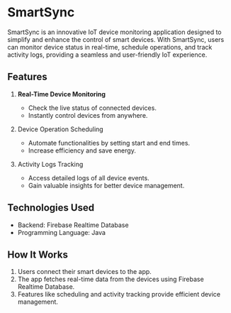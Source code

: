 # SmartSync

SmartSync is an innovative IoT device monitoring application designed to simplify and enhance the control of smart devices. With SmartSync, users can monitor device status in real-time, schedule operations, and track activity logs, providing a seamless and user-friendly IoT experience.

## Features

1. **Real-Time Device Monitoring**  
   - Check the live status of connected devices.  
   - Instantly control devices from anywhere.

2. Device Operation Scheduling 
   - Automate functionalities by setting start and end times.  
   - Increase efficiency and save energy.

3. Activity Logs Tracking 
   - Access detailed logs of all device events.  
   - Gain valuable insights for better device management.

## Technologies Used

- Backend: Firebase Realtime Database  
- Programming Language:  Java 

## How It Works

1. Users connect their smart devices to the app.  
2. The app fetches real-time data from the devices using Firebase Realtime Database.  
3. Features like scheduling and activity tracking provide efficient device management.


